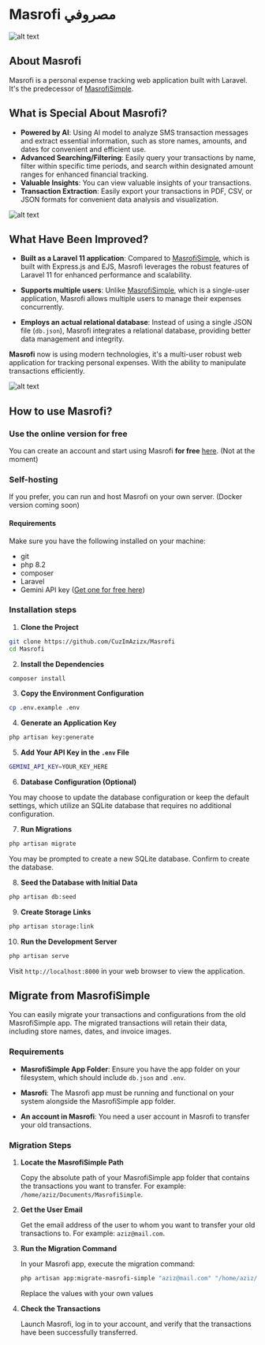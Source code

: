 # Masrofi مصروفي

![alt text](assets/image1.png)

## About Masrofi

Masrofi is a personal expense tracking web application built with Laravel. It's the predecessor of [MasrofiSimple](https://github.com/CuzImAzizx/MasrofiSimple).

## What is Special About Masrofi?
- **Powered by AI**: Using AI model to analyze SMS transaction messages and extract essential information, such as store names, amounts, and dates for convenient and efficient use.
- **Advanced Searching/Filtering**: Easily query your transactions by name, filter within specific time periods, and search within designated amount ranges for enhanced financial tracking.
- **Valuable Insights**: You can view valuable insights of your transactions.
- **Transaction Extraction**: Easily export your transactions in PDF, CSV, or JSON formats for convenient data analysis and visualization.

![alt text](assets/image2.png)

## What Have Been Improved?

- **Built as a Laravel 11 application**: Compared to [MasrofiSimple](https://github.com/CuzImAzizx/MasrofiSimple), which is built with Express.js and EJS, Masrofi leverages the robust features of Laravel 11 for enhanced performance and scalability.

- **Supports multiple users**: Unlike [MasrofiSimple](https://github.com/CuzImAzizx/MasrofiSimple), which is a single-user application, Masrofi allows multiple users to manage their expenses concurrently.

- **Employs an actual relational database**: Instead of using a single JSON file (`db.json`), Masrofi integrates a relational database, providing better data management and integrity.

**Masrofi** now is using modern technologies, it's a multi-user robust web application for tracking personal expenses. With the ability to manipulate transactions efficiently.

![alt text](assets/image31.png)

## How to use Masrofi?

### Use the online version for free
You can create an account and start using Masrofi **for free** [here](https://masrofi.realaziz.xyz/). (Not at the moment)

### Self-hosting

If you prefer, you can run and host Masrofi on your own server. (Docker version coming soon)

#### Requirements
Make sure you have the following installed on your machine:
- git
- php 8.2
- composer
- Laravel
- Gemini API key ([Get one for free here](https://ai.google.dev/gemini-api/docs/api-key#:~:text=You%20can%20create%20a%20key%20with%20a%20few%20clicks%20in%20Google%20AI%20Studio))

### Installation steps

1. **Clone the Project**
```bash
git clone https://github.com/CuzImAzizx/Masrofi
cd Masrofi
```

2. **Install the Dependencies**
```bash
composer install
```

3. **Copy the Environment Configuration**
```bash
cp .env.example .env
```

4. **Generate an Application Key**
```bash
php artisan key:generate
```

5. **Add Your API Key in the `.env` File**
```bash
GEMINI_API_KEY=YOUR_KEY_HERE
```

6. **Database Configuration (Optional)**

You may choose to update the database configuration or keep the default settings, which utilize an SQLite database that requires no additional configuration.

7. **Run Migrations**
```bash
php artisan migrate
```
You may be prompted to create a new SQLite database. Confirm to create the database.

8. **Seed the Database with Initial Data**
```bash
php artisan db:seed
```

9. **Create Storage Links**
```bash
php artisan storage:link
```

10. **Run the Development Server**
```bash
php artisan serve
```
Visit `http://localhost:8000` in your web browser to view the application.

## Migrate from MasrofiSimple

You can easily migrate your transactions and configurations from the old MasrofiSimple app. The migrated transactions will retain their data, including store names, dates, and invoice images.

### Requirements
- **MasrofiSimple App Folder**: Ensure you have the app folder on your filesystem, which should include `db.json` and `.env`.
  
- **Masrofi**: The Masrofi app must be running and functional on your system alongside the MasrofiSimple app folder.

- **An account in Masrofi**: You need a user account in Masrofi to transfer your old transactions.


### Migration Steps

1. **Locate the MasrofiSimple Path**

   Copy the absolute path of your MasrofiSimple app folder that contains the transactions you want to transfer. For example: `/home/aziz/Documents/MasrofiSimple`.

2. **Get the User Email**

   Get the email address of the user to whom you want to transfer your old transactions to. For example: `aziz@mail.com`.

3. **Run the Migration Command**

   In your Masrofi app, execute the migration command:

   ```bash
   php artisan app:migrate-masrofi-simple "aziz@mail.com" "/home/aziz/Documents/MasrofiSimple"
   ```

    Replace the values with your own values

4. **Check the Transactions**

   Launch Masrofi, log in to your account, and verify that the transactions have been successfully transferred.